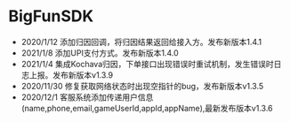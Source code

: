 # BigFunSDK
* 2020/1/12 添加归因回调，将归因结果返回给接入方。发布新版本1.4.1
* 2021/1/8  添加UPI支付方式。发布新版本1.4.0
* 2021/1/4   集成Kochava归因，下单接口出现错误时重试机制，发生错误时日志上报。发布新版本v1.3.9
* 2020/11/30 修复获取网络状态时出现空指针的bug，发布新版本v1.3.5
* 2020/12/1  客服系统添加传递用户信息(name,phone,email,gameUserId,appId,appName),最新发布版本v1.3.6
